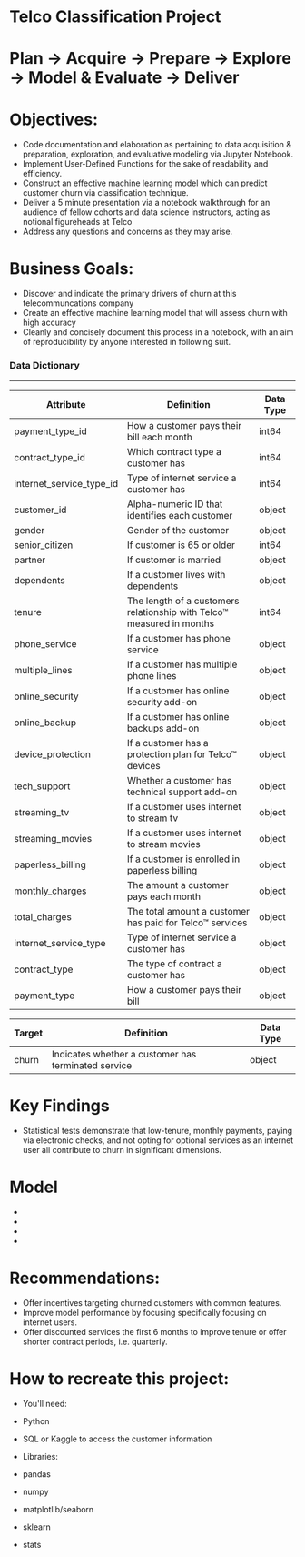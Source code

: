 # Telco Classification Project
 
# Plan -> Acquire -> Prepare -> Explore -> Model & Evaluate -> Deliver


# Objectives:
- Code documentation and elaboration as pertaining to data acquisition & preparation, exploration, and evaluative modeling via Jupyter Notebook. 
- Implement User-Defined Functions for the sake of readability and efficiency.
- Construct an effective machine learning model which can predict customer churn via classification technique.
- Deliver a 5 minute presentation via a notebook walkthrough for an audience of fellow cohorts and data science instructors, acting as notional figureheads at Telco
- Address any questions and concerns as they may arise.

# Business Goals:
- Discover and indicate the primary drivers of churn at this telecommuncations company
- Create an effective machine learning model that will assess churn with high accuracy
- Cleanly and concisely document this process in a notebook, with an aim of reproducibility by anyone interested in following suit. 





### Data Dictionary
---
| Attribute | Definition | Data Type |
| ----- | ----- | ----- |
|payment\_type\_id |How a customer pays their bill each month | int64 |
|contract\_type\_id|Which contract type a customer has | int64 |
|internet\_service\_type_id|Type of internet service a customer has | int64 |
|customer\_id|Alpha-numeric ID that identifies each customer| object |
gender|Gender of the customer| object |
senior_citizen|If customer is 65 or older| int64 |
partner|If customer is married| object | 
dependents|If a customer lives with dependents| object |
tenure|The length of a customers relationship with Telco™ measured in months|  int64 |
phone_service|If a customer has phone service| object |
multiple_lines|If a customer has multiple phone lines| object |
online_security|If a customer has online security add-on| object |
online_backup|If a customer has online backups add-on| object |
device_protection|If a customer has a protection plan for Telco™ devices| object |
tech_support|Whether a customer has technical support add-on| object |
streaming_tv|If a customer uses internet to stream tv| object |
streaming_movies|If a customer uses internet to stream movies| object |
paperless_billing|If a customer is enrolled in paperless billing| object |
monthly_charges|The amount a customer pays each month| object |
total_charges|The total amount a customer has paid for Telco™ services| object |
|internet\_service\_type|Type of internet service a customer has| object |
|contract_type|The type of contract a customer has| object |
|payment_type|How a customer pays their bill| object |

| Target | Definition | Data Type |
| ----- | ----- | ----- |
|churn|Indicates whether a customer has terminated service| object |


# Key Findings
- Statistical tests demonstrate that low-tenure, monthly payments, paying via electronic checks, and not opting for optional services as an internet user all contribute to churn in significant dimensions. 


# Model
- 
- 
- 
- 

# Recommendations:
- Offer incentives targeting churned customers with common features.
- Improve model performance by focusing specifically focusing on internet users.
- Offer discounted services the first 6 months to improve tenure or offer shorter contract periods, i.e. quarterly.


# How to recreate this project:
- You'll need:
 - Python
 - SQL or Kaggle to access the customer information

 - Libraries:
 - pandas 
 - numpy 
 - matplotlib/seaborn
 - sklearn 
 - stats 
